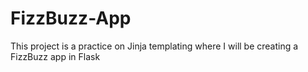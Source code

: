 # FizzBuzz-App
This project is a practice on Jinja templating where I will be creating a FizzBuzz app in Flask
